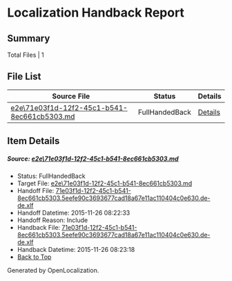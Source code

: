 # <a name='report-top'></a> Localization Handback Report

## Summary
 Total Files | 1

## File List
 Source File | Status | Details 
 ----------- | ------ | ------- 
 [e2e\71e03f1d-12f2-45c1-b541-8ec661cb5303.md](https://github.com/OpenLocalizationTest/oltest/blob/ae25588788114c954624b8aa1b5e8d53147032c8/e2e/71e03f1d-12f2-45c1-b541-8ec661cb5303.md) | FullHandedBack | [Details](#88435cac8efff00d325bf8232c82c094e282ddb91)

## Item Details
##### <a name='88435cac8efff00d325bf8232c82c094e282ddb91'></a> Source: [e2e\71e03f1d-12f2-45c1-b541-8ec661cb5303.md](https://github.com/OpenLocalizationTest/oltest/blob/ae25588788114c954624b8aa1b5e8d53147032c8/e2e/71e03f1d-12f2-45c1-b541-8ec661cb5303.md)
* Status: FullHandedBack
* Target File: [e2e\71e03f1d-12f2-45c1-b541-8ec661cb5303.md](https://github.com/OpenLocalizationTestOrg/oltest.de-de/blob/7a3c06dff1f865d8cc68db4600c2568d49eab10b/e2e/71e03f1d-12f2-45c1-b541-8ec661cb5303.md)
* Handoff File: [71e03f1d-12f2-45c1-b541-8ec661cb5303.5eefe90c3693677cad18a67e11ac110404c0e630.de-de.xlf](https://github.com/OpenLocalizationTestOrg/olhandoff/blob/02afa88241db576f4c99854529eb462ba6545639/ol-handoff/OpenLocalizationTestOrg/oltest.de-de/yanz/71e03f1d-12f2-45c1-b541-8ec661cb5303.5eefe90c3693677cad18a67e11ac110404c0e630.de-de.xlf)
* Handoff Datetime: 2015-11-26 08:22:33
* Handoff Reason: Include
* Handback File: [71e03f1d-12f2-45c1-b541-8ec661cb5303.5eefe90c3693677cad18a67e11ac110404c0e630.de-de.xlf](https://github.com/OpenLocalizationTestOrg/olhandback/blob/ab94d04f7afc9b2aefd68776d737c8f02a1873a2/ol-handback/OpenLocalizationTestOrg/oltest.de-de/yanz/71e03f1d-12f2-45c1-b541-8ec661cb5303.5eefe90c3693677cad18a67e11ac110404c0e630.de-de.xlf)
* Handback Datetime: 2015-11-26 08:23:18
* [Back to Top](#report-top)


Generated by OpenLocalization.
